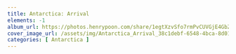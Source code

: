 ```yaml
---
title: Antarctica: Arrival
elements: -1
album_url: https://photos.henrypoon.com/share/1egtXzvSfo7rmPvCUVGjE4GbZ93yUyo0NLm8y1uzHUbc4jPCLEgqL-C-7gVSYyZn3v0
cover_image_url: /assets/img/Antarctica_Arrival_38c1debf-6548-4bca-8d01-083b163ebabf.jpg
categories: [ Antarctica ]
---
```

